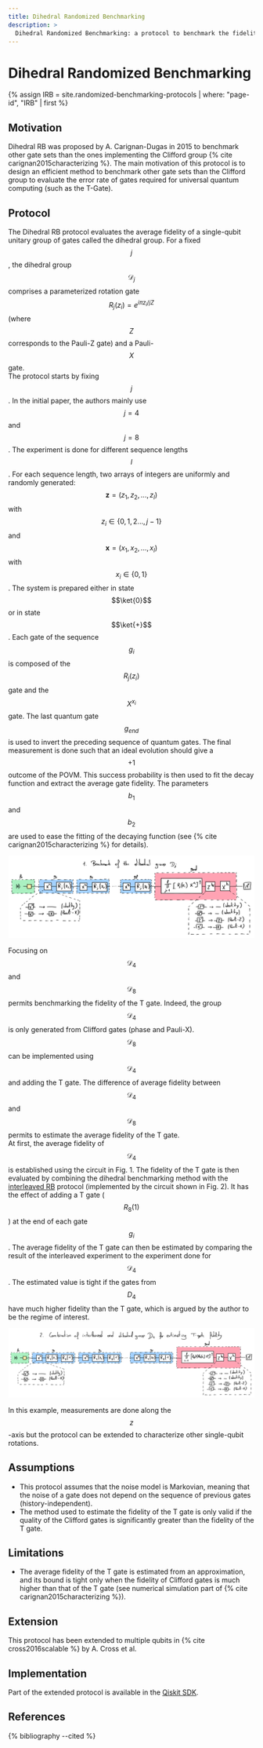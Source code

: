 ```yaml
---
title: Dihedral Randomized Benchmarking
description: >
  Dihedral Randomized Benchmarking: a protocol to benchmark the fidelity of non-Clifford single-qubit gates, such as the T-gate, that generate dihedral groups.
---
```


# Dihedral Randomized Benchmarking

{% assign IRB = site.randomized-benchmarking-protocols | where: "page-id", "IRB" | first %}

## Motivation

Dihedral RB was proposed by A. Carignan-Dugas in 2015 to benchmark other gate sets than the ones implementing the Clifford group {% cite carignan2015characterizing %}. The main motivation of this protocol is to design an efficient method to benchmark other gate sets than the Clifford group to evaluate the error rate of gates required for universal quantum computing (such as the T-Gate). 

## Protocol

The Dihedral RB protocol evaluates the average fidelity of a single-qubit unitary group of gates called the dihedral group. For a fixed $$j$$, the dihedral group $$\mathcal{D}_j$$ comprises a parameterized rotation gate $$R_j(z_i) = e^{i \pi z_i/j Z}$$ (where $$Z$$ corresponds to the Pauli-Z gate) and a Pauli-$$X$$ gate.  
The protocol starts by fixing $$j$$. In the initial paper, the authors mainly use $$j=4$$ and $$j=8$$. The experiment is done for different sequence lengths $$l$$. For each sequence length, two arrays of integers are uniformly and randomly generated: $$\mathbf{z} = (z_1, z_2, ..., z_l)$$ with $$z_i \in \{0, 1, 2 ..., j-1\}$$ and $$\mathbf{x} = (x_1, x_2, ..., x_l)$$ with $$x_i \in \{0, 1\}$$. The system is prepared either in state $$\ket{0}$$ or in state $$\ket{+}$$. Each gate of the sequence $$g_i$$ is composed of the $$R_j(z_i)$$ gate and the $$X^{x_i}$$ gate. The last quantum gate $$g_{end}$$ is used to invert the preceding sequence of quantum gates. The final measurement is done such that an ideal evolution should give a $$+1$$ outcome of the POVM. This success probability is then used to fit the decay function and extract the average gate fidelity. The parameters $$b_1$$ and $$b_2$$ are used to ease the fitting of the decaying function (see {% cite carignan2015characterizing %} for details).

<div class="center">
  <img src="/img/system-level-benchmark/randomized/RB-dihedral-1.png" class="img-large" alt="Quantum circuit associated to the multi-qubits clifford randomized benchmarking protocol"/>
</div>

Focusing on $$\mathcal{D}_4$$ and $$\mathcal{D}_8$$ permits benchmarking the fidelity of the T gate. Indeed, the group $$\mathcal{D}_4$$ is only generated from Clifford gates (phase and Pauli-X). $$\mathcal{D}_8$$ can be implemented using $$\mathcal{D}_4$$ and adding the T gate. The difference of average fidelity between $$\mathcal{D}_4$$ and $$\mathcal{D}_8$$ permits to estimate the average fidelity of the T gate.  
At first, the average fidelity of $$\mathcal{D}_4$$ is established using the circuit in Fig. 1. The fidelity of the T gate is then evaluated by combining the dihedral benchmarking method with the <a href="{{ IRB.url | prepend: site.baseurl }}" target="_blank">interleaved RB</a> protocol (implemented by the circuit shown in Fig. 2). It has the effect of adding a T gate ($$R_8(1)$$) at the end of each gate $$g_i$$. The average fidelity of the T gate can then be estimated by comparing the result of the interleaved experiment to the experiment done for $$\mathcal{D}_4$$. The estimated value is tight if the gates from $$D_4$$ have much higher fidelity than the T gate, which is argued by the author to be the regime of interest.

<div class="center">
  <img src="/img/system-level-benchmark/randomized/RB-dihedral-2.png" class="img-large" alt="Quantum circuit associated to the multi-qubits clifford randomized benchmarking protocol"/>
</div>

In this example, measurements are done along the $$z$$-axis but the protocol can be extended to characterize other single-qubit rotations.

## Assumptions

- This protocol assumes that the noise model is Markovian, meaning that the noise of a gate does not depend on the sequence of previous gates (history-independent).
- The method used to estimate the fidelity of the T gate is only valid if the quality of the Clifford gates is significantly greater than the fidelity of the T gate.

## Limitations
 
- The average fidelity of the T gate is estimated from an approximation, and its bound is tight only when the fidelity of Clifford gates is much higher than that of the T gate (see numerical simulation part of {% cite carignan2015characterizing %}).

## Extension

This protocol has been extended to multiple qubits in {% cite cross2016scalable %} by A. Cross et al.

## Implementation

Part of the extended protocol is available in the <a href="https://quantum.cloud.ibm.com/docs/fr/api/qiskit/qiskit.quantum_info.CNOTDihedral" target="_blank">Qiskit SDK</a>.

## References

{% bibliography --cited %}
